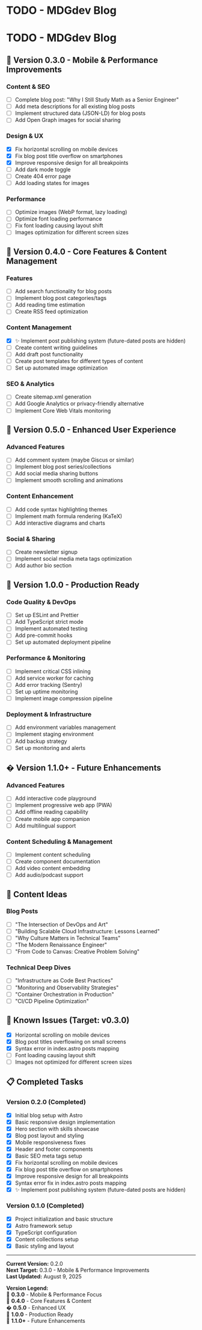 # TODO - MDGdev Blog

# TODO - MDGdev Blog

## 🎯 Version 0.3.0 - Mobile & Performance Improvements

### Content & SEO
- [ ] Complete blog post: "Why I Still Study Math as a Senior Engineer"
- [ ] Add meta descriptions for all existing blog posts
- [ ] Implement structured data (JSON-LD) for blog posts
- [ ] Add Open Graph images for social sharing

### Design & UX
- [x] Fix horizontal scrolling on mobile devices
- [x] Fix blog post title overflow on smartphones
- [x] Improve responsive design for all breakpoints
- [ ] Add dark mode toggle
- [ ] Create 404 error page
- [ ] Add loading states for images

### Performance
- [ ] Optimize images (WebP format, lazy loading)
- [ ] Optimize font loading performance
- [ ] Fix font loading causing layout shift
- [ ] Images optimization for different screen sizes

## 🎯 Version 0.4.0 - Core Features & Content Management

### Features
- [ ] Add search functionality for blog posts
- [ ] Implement blog post categories/tags
- [ ] Add reading time estimation
- [ ] Create RSS feed optimization

### Content Management
- [x] ✨ Implement post publishing system (future-dated posts are hidden)
- [ ] Create content writing guidelines
- [ ] Add draft post functionality
- [ ] Create post templates for different types of content
- [ ] Set up automated image optimization

### SEO & Analytics
- [ ] Create sitemap.xml generation
- [ ] Add Google Analytics or privacy-friendly alternative
- [ ] Implement Core Web Vitals monitoring

## 🎯 Version 0.5.0 - Enhanced User Experience

### Advanced Features
- [ ] Add comment system (maybe Giscus or similar)
- [ ] Implement blog post series/collections
- [ ] Add social media sharing buttons
- [ ] Implement smooth scrolling and animations

### Content Enhancement
- [ ] Add code syntax highlighting themes
- [ ] Implement math formula rendering (KaTeX)
- [ ] Add interactive diagrams and charts

### Social & Sharing
- [ ] Create newsletter signup
- [ ] Implement social media meta tags optimization
- [ ] Add author bio section

## 🎯 Version 1.0.0 - Production Ready

### Code Quality & DevOps
- [ ] Set up ESLint and Prettier
- [ ] Add TypeScript strict mode
- [ ] Implement automated testing
- [ ] Add pre-commit hooks
- [ ] Set up automated deployment pipeline

### Performance & Monitoring
- [ ] Implement critical CSS inlining
- [ ] Add service worker for caching
- [ ] Add error tracking (Sentry)
- [ ] Set up uptime monitoring
- [ ] Implement image compression pipeline

### Deployment & Infrastructure
- [ ] Add environment variables management
- [ ] Implement staging environment
- [ ] Add backup strategy
- [ ] Set up monitoring and alerts

## � Version 1.1.0+ - Future Enhancements

### Advanced Features
- [ ] Add interactive code playground
- [ ] Implement progressive web app (PWA)
- [ ] Add offline reading capability
- [ ] Create mobile app companion
- [ ] Add multilingual support

### Content Scheduling & Management
- [ ] Implement content scheduling
- [ ] Create component documentation
- [ ] Add video content embedding
- [ ] Add audio/podcast support

## 📝 Content Ideas

### Blog Posts
- [ ] "The Intersection of DevOps and Art"
- [ ] "Building Scalable Cloud Infrastructure: Lessons Learned"
- [ ] "Why Culture Matters in Technical Teams"
- [ ] "The Modern Renaissance Engineer"
- [ ] "From Code to Canvas: Creative Problem Solving"

### Technical Deep Dives
- [ ] "Infrastructure as Code Best Practices"
- [ ] "Monitoring and Observability Strategies"
- [ ] "Container Orchestration in Production"
- [ ] "CI/CD Pipeline Optimization"

## 🐛 Known Issues (Target: v0.3.0)

- [x] Horizontal scrolling on mobile devices
- [x] Blog post titles overflowing on small screens
- [x] Syntax error in index.astro posts mapping
- [ ] Font loading causing layout shift
- [ ] Images not optimized for different screen sizes

## 📋 Completed Tasks

### Version 0.2.0 (Completed)
- [x] Initial blog setup with Astro
- [x] Basic responsive design implementation
- [x] Hero section with skills showcase
- [x] Blog post layout and styling
- [x] Mobile responsiveness fixes
- [x] Header and footer components
- [x] Basic SEO meta tags setup
- [x] Fix horizontal scrolling on mobile devices
- [x] Fix blog post title overflow on smartphones
- [x] Improve responsive design for all breakpoints
- [x] Syntax error fix in index.astro posts mapping
- [x] ✨ Implement post publishing system (future-dated posts are hidden)

### Version 0.1.0 (Completed)
- [x] Project initialization and basic structure
- [x] Astro framework setup
- [x] TypeScript configuration
- [x] Content collections setup
- [x] Basic styling and layout

---

**Current Version:** 0.2.0  
**Next Target:** 0.3.0 - Mobile & Performance Improvements  
**Last Updated:** August 9, 2025

**Version Legend:**  
🎯 **0.3.0** - Mobile & Performance Focus  
🎯 **0.4.0** - Core Features & Content  
� **0.5.0** - Enhanced UX  
🎯 **1.0.0** - Production Ready  
🎯 **1.1.0+** - Future Enhancements